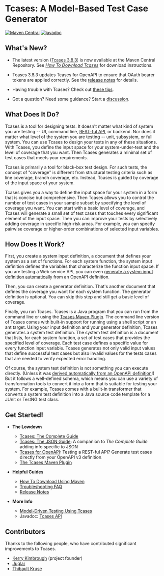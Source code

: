 # Tcases: A Model-Based Test Case Generator #

[![Maven Central](https://maven-badges.herokuapp.com/maven-central/org.cornutum.tcases/tcases-shell/badge.svg?style=plastic)](https://maven-badges.herokuapp.com/maven-central/org.cornutum.tcases/tcases-shell)
[![javadoc](https://javadoc.io/badge2/org.cornutum.tcases/tcases-shell/javadoc.svg?style=plastic)](https://javadoc.io/doc/org.cornutum.tcases/tcases-shell)

## What's New? ##
  * The latest version ([Tcases 3.8.3](ReleaseNotes.md#383)) is now available at the Maven Central Repository.
    See [*How To Download Tcases*](HowToDownload.md) for download instructions.

  * Tcases 3.8.3 updates Tcases for OpenAPI to ensure that OAuth bearer tokens are applied correctly. See the [release notes](ReleaseNotes.md#383) for details.

  * Having trouble with Tcases? Check out [these tips](./Troubleshooting-FAQs.md).

  * Got a question? Need some guidance? Start a [discussion](https://github.com/Cornutum/tcases/discussions).

## What Does It Do? ##

Tcases is a tool for designing tests. It doesn't matter what kind of system you are testing -- UI, command line,
[REST-ful API](tcases-openapi/README.md#tcases-for-openapi-from-rest-ful-to-test-ful), or backend.
Nor does it matter what level of the system you are testing -- unit, subsystem, or full system. You can use Tcases to design your tests in any of these situations. With Tcases, you define the input space for your system-under-test and the level of coverage that you want. Then Tcases generates a minimal set of test cases that meets your requirements.

Tcases is primarily a tool for black-box test design. For such tests, the concept of "coverage" is different from structural testing criteria such as line coverage, branch coverage, etc. Instead, Tcases is guided by coverage of the input space of your system.

Tcases gives you a way to define the input space for your system in a form that is concise but comprehensive. Then Tcases allows you to control the number of test cases in your sample subset by specifying the level of coverage you want. You can start with a basic level of coverage, and Tcases will generate a small set of test cases that touches every significant element of the input space. Then you can improve your tests by selectively adding coverage in specific high-risk areas. For example, you can specify pairwise coverage or higher-order combinations of selected input variables.

## How Does It Work? ##

First, you create a system input definition, a document that defines your system as a set of functions. For each system
function, the system input definition defines the variables that characterize the function input space. If you are testing a Web
service API, you can even [generate a system input definition automatically](tcases-openapi/README.md#tcases-for-openapi-from-rest-ful-to-test-ful) from an OpenAPI definition.

Then, you can create a generator definition. That's another document that defines the coverage you want for each system function. The generator definition is optional. You can skip this step and still get a basic level of coverage.

Finally, you run Tcases. Tcases is a Java program that you can run from the command line or using the [Tcases Maven Plugin](http://www.cornutum.org/tcases/docs/tcases-maven-plugin/). The command line version of Tcases comes with built-in support for running using a shell script or an ant target. Using your input definition and your generator definition, Tcases generates a system test definition. The system test definition is a document that lists, for each system function, a set of test cases that provides the specified level of coverage. Each test case defines a specific value for every function input variable. Tcases generates not only valid input values that define successful test cases but also invalid values for the tests cases that are needed to verify expected error handling.

Of course, the system test definition is not something you can execute directly. (Unless it was [derived automatically from an
OpenAPI definition](tcases-openapi/README.md#how-do-you-run-generated-api-test-cases)!) But it follows a well-defined schema, which
means you can use a variety of transformation tools to convert it into a form that is suitable for testing your system. For
example, Tcases comes with a built-in transformer that converts a system test definition into a Java source code template for a
JUnit or TestNG test class.

## Get Started! ##

  * **The Lowdown**
    * [Tcases: The Complete Guide](http://www.cornutum.org/tcases/docs/Tcases-Guide.htm)
    * [Tcases: The JSON Guide](http://www.cornutum.org/tcases/docs/Tcases-Json.htm): A companion to _The Complete Guide_ adding info specific to JSON
    * [Tcases for OpenAPI](tcases-openapi/README.md#tcases-for-openapi-from-rest-ful-to-test-ful): Testing a REST-ful API? Generate test cases directly from your OpenAPI v3 definition.
    * [The Tcases Maven Plugin](http://www.cornutum.org/tcases/docs/tcases-maven-plugin/)

  * **Helpful Guides**
    * [How To Download Using Maven](HowToDownload.md)
    * [Troubleshooting FAQ](./Troubleshooting-FAQs.md)
    * [Release Notes](ReleaseNotes.md)

  * **More Info**
    * [Model-Driven Testing Using Tcases](ModelDrivenTestingForAgileTeams.md)
    * Javadoc: [Tcases API](http://www.cornutum.org/tcases/docs/api/)

## Contributors ##

Thanks to the following people, who have contributed significant improvements to Tcases.

  * [Kerry Kimbrough](https://github.com/kerrykimbrough) (project founder)
  * [Juglar](https://github.com/juglar)
  * [Thibault Kruse](https://github.com/tkruse)
